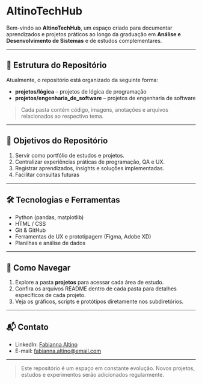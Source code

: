 # AltinoTechHub

Bem-vindo ao **AltinoTechHub**, um espaço criado para documentar aprendizados e projetos práticos ao longo da graduação em **Análise e Desenvolvimento de Sistemas** e de estudos complementares.

---

## 📂 Estrutura do Repositório

Atualmente, o repositório está organizado da seguinte forma:

- **projetos/lógica** – projetos de lógica de programação 
- **projetos/engenharia_de_software** – projetos de engenharia de software 

> Cada pasta contém código, imagens, anotações e arquivos relacionados ao respectivo tema.

---

## 🚀 Objetivos do Repositório

1. Servir como portfólio de estudos e projetos.  
2. Centralizar experiências práticas de programação, QA e UX.  
3. Registrar aprendizados, insights e soluções implementadas.  
4. Facilitar consultas futuras 

---

## 🛠 Tecnologias e Ferramentas

- Python (pandas, matplotlib)  
- HTML / CSS  
- Git & GitHub  
- Ferramentas de UX e prototipagem (Figma, Adobe XD)  
- Planilhas e análise de dados  

---

## 📌 Como Navegar

1. Explore a pasta **projetos** para acessar cada área de estudo.  
2. Confira os arquivos README dentro de cada pasta para detalhes específicos de cada projeto.  
3. Veja os gráficos, scripts e protótipos diretamente nos subdiretórios.

---

## 📬 Contato

- LinkedIn: [Fabianna Altino](https://www.linkedin.com/in/fabianna-altino)  
- E-mail: fabianna.altino@email.com  

---

> Este repositório é um espaço em constante evolução. Novos projetos, estudos e experimentos serão adicionados regularmente.

